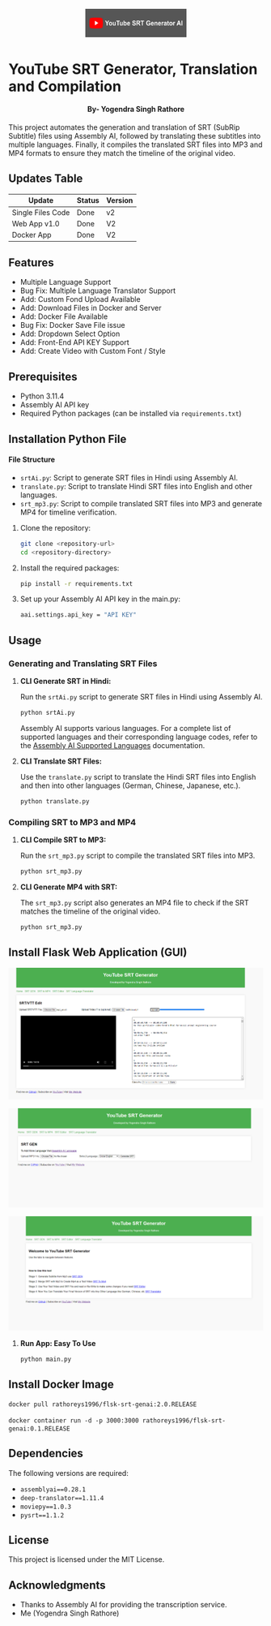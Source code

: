 <h1 align="center">
  <br>
  <a href="https://github.com/yogendra-singh-rathore/youtube_SRT_AI/"><img src="image/logo.jpg" width="200px" alt="YouTube SRT AI"></a>
</h1>

# YouTube SRT Generator, Translation and Compilation
<h4 align="center">By- Yogendra Singh Rathore</h4>

This project automates the generation and translation of SRT (SubRip Subtitle) files using Assembly AI, followed by translating these subtitles into multiple languages. Finally, it compiles the translated SRT files into MP3 and MP4 formats to ensure they match the timeline of the original video.

## Updates Table
| Update    | Status | Version |
| -------- | ------- | ------- |
| Single Files Code | Done   | v2 |
| Web App v1.0 | Done | V2 |
| Docker App | Done | V2 |

## Features

- Multiple Language Support
- Bug Fix: Multiple Language Translator Support
- Add: Custom Fond Upload Available
- Add: Download Files in Docker and Server
- Add: Docker File Available
- Bug Fix: Docker Save File issue
- Add: Dropdown Select Option
- Add: Front-End API KEY Support
- Add: Create Video with Custom Font / Style

## Prerequisites

- Python 3.11.4
- Assembly AI API key
- Required Python packages (can be installed via `requirements.txt`)

## Installation Python File
#### File Structure

- `srtAi.py`: Script to generate SRT files in Hindi using Assembly AI.
- `translate.py`: Script to translate Hindi SRT files into English and other languages.
- `srt_mp3.py`: Script to compile translated SRT files into MP3 and generate MP4 for timeline verification.
  
1. Clone the repository:

    ```bash
    git clone <repository-url>
    cd <repository-directory>
    ```

2. Install the required packages:

    ```bash
    pip install -r requirements.txt
    ```

3. Set up your Assembly AI API key in the main.py:

    ```bash
    aai.settings.api_key = "API KEY"
    ```

## Usage

### Generating and Translating SRT Files

1. **CLI Generate SRT in Hindi:**

    Run the `srtAi.py` script to generate SRT files in Hindi using Assembly AI.

    ```bash
    python srtAi.py
    ```

    Assembly AI supports various languages. For a complete list of supported languages and their corresponding language codes, refer to the [Assembly AI Supported Languages](https://www.assemblyai.com/docs/concepts/supported-languages) documentation.

2. **CLI Translate SRT Files:**

    Use the `translate.py` script to translate the Hindi SRT files into English and then into other languages (German, Chinese, Japanese, etc.).

    ```bash
    python translate.py
    ```

### Compiling SRT to MP3 and MP4

1. **CLI Compile SRT to MP3:**

    Run the `srt_mp3.py` script to compile the translated SRT files into MP3.

    ```bash
    python srt_mp3.py
    ```

2. **CLI Generate MP4 with SRT:**

    The `srt_mp3.py` script also generates an MP4 file to check if the SRT matches the timeline of the original video.

    ```bash
    python srt_mp3.py
    ```

  
## Install Flask Web Application (GUI)
![Editor Image](image/Editor.png)

![SRT Generator Image](image/SRT_GEn.png)

![Home Image](image/home.png)
1. **Run App: Easy To Use**
    ```bash
    python main.py
    ```
## Install Docker Image

    docker pull rathoreys1996/flsk-srt-genai:2.0.RELEASE

    docker container run -d -p 3000:3000 rathoreys1996/flsk-srt-genai:0.1.RELEASE

## Dependencies

The following versions are required:

- `assemblyai==0.28.1`
- `deep-translator==1.11.4`
- `moviepy==1.0.3`
- `pysrt==1.1.2`

## License

This project is licensed under the MIT License.

## Acknowledgments

- Thanks to Assembly AI for providing the transcription service.
- Me (Yogendra Singh Rathore)
